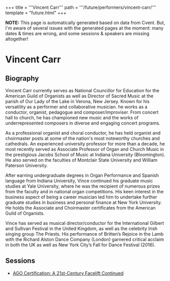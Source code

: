 +++
title = '''Vincent Carr'''
path = '''/future/performers/vincent-carr/'''
template = "future.html"
+++

<p class="todo">
<strong>NOTE:</strong> This page is automatically generated based on data from Cvent.
But, I'm aware of several issues with the generated pages at the moment:
many dates & times are wrong, and some sessions & speakers are missing altogether!
</p>

<h1>Vincent Carr</h1>
<h2>Biography</h2>
<p>Vincent Carr currently serves as National Councillor for Education for the American Guild of Organists as well as Director of Sacred Music at the parish of Our Lady of the Lake in Verona, New Jersey. Known for his versatility as a performer and collaborative musician. he works as a conductor, organist, pedagogue and composer/improviser. From concert hall to church, he has championed new music and the works of underrepresented composers in diverse and engaging concert programs. 

As a professional organist and choral conductor, he has held organist and choirmaster posts at some of the nation's most noteworthy churches and cathedrals. An experienced university professor for more than a decade, he most recently served as Associate Professor of Organ and Church Music in the prestigious Jacobs School of Music at Indiana University (Bloomington). He also served on the faculties of Montclair State University and William Paterson University. 

After earning undergraduate degrees in Organ Performance and Spanish language from Indiana University, Vince continued his graduate music studies at Yale University, where he was the recipient of numerous prizes from the faculty and in national organ competitions. His keen interest in the business aspect of being a career musician led him to undertake further graduate studies in business and personal finance at New York University.  He holds the Associate and Choirmaster certificates from the American Guild of Organists.

Vince has served as musical director/conductor for the International Gilbert and Sullivan Festival in the United Kingdom, as well as the celebrity Irish singing group The Priests. His performance of Britten’s Rejoice in the Lamb with the Richard Alston Dance Company (London) garnered critical acclaim in both the UK as well as New York City’s Fall for Dance Festival (2016).</p>
<h2>Sessions</h2>
<ul><li><a href="/future/sessions/ago-certification-a-21st-century-facelift-continued/">AGO Certification: A 21st-Century Facelift Continued</a></li>

